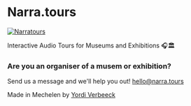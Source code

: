 # Narra.tours

[![Narratours](https://img.shields.io/badge/Narratours-blue?style=flat&link=https://narra.tours)](https://narra.tours)

Interactive Audio Tours for Museums and Exhibitions 🎧🏛️

### Are you an organiser of a musem or exhibition?

Send us a message and we'll help you out! [hello@narra.tours](mailto:hello@narra.tours)

Made in Mechelen by [Yordi Verbeeck](https://yordi.net)
